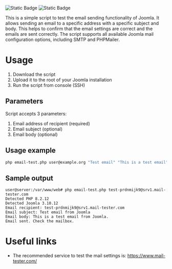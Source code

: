 ![Static Badge](https://img.shields.io/badge/3%2B-joomla?logo=joomla&label=Joomla&logoColor=white&color=blue&labelColor=black&style=for-the-badge)
![Static Badge](https://img.shields.io/badge/7.4%2B-joomla?logo=php&label=PHP&logoColor=white&color=darkgreen&labelColor=black&style=for-the-badge)

This is a simple script to test the email sending functionality of Joomla.
It allows sending an email to a specific address with a specific subject and body.
This helps to confirm that the email settings are correct and the emails are sent correctly.
The script supports all available Joomla mail configuration options, including SMTP and PHPMailer.

# Usage
1. Download the script
2. Upload it to the root of your Joomla installation
3. Run the script from console (SSH)

## Parameters
Script accepts 3 parameters:
1. Email address of recipient (required)
2. Email subject (optional)
3. Email body (optional)

## Usage example
```bash
php email-test.php user@example.org "Test email" "This is a test email"
```

## Sample output
```console
user@server:/var/www/web# php email-test.php test-prdnmijk9@srv1.mail-tester.com
Detected PHP 8.2.12
Detected Joomla 3.10.12
Email recipient: test-prdnmijk9@srv1.mail-tester.com
Email subject: Test email from Joomla
Email body: This is a test email from Joomla.
Email sent. Check the mailbox.
```

# Useful links
- The recommended service to test the mail settings is:
https://www.mail-tester.com/
